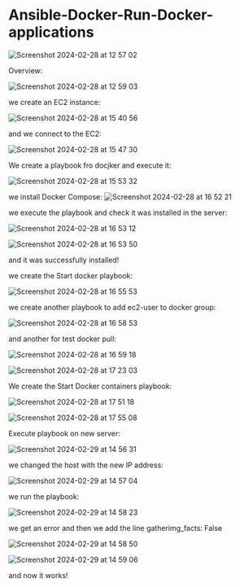 # Ansible-Docker-Run-Docker-applications

![Screenshot 2024-02-28 at 12 57 02](https://github.com/redjules/Ansible-Docker-Run-Docker-applications/assets/106017493/cf201cd0-c170-40a8-9b21-2ecae8e65c99)

Overview:

![Screenshot 2024-02-28 at 12 59 03](https://github.com/redjules/Ansible-Docker-Run-Docker-applications/assets/106017493/1e975b68-3d55-4ecc-82f6-c5cd5be58499)

we create an EC2 instance:

![Screenshot 2024-02-28 at 15 40 56](https://github.com/redjules/Ansible-Docker-Run-Docker-applications/assets/106017493/86284c41-fffd-461c-8258-4c71b5bf5c55)

and we connect to the EC2:

![Screenshot 2024-02-28 at 15 47 30](https://github.com/redjules/Ansible-Docker-Run-Docker-applications/assets/106017493/1163e9f8-5c1a-41c6-80ce-653c9334ec87)

We create a playbook fro docjker and execute it:

![Screenshot 2024-02-28 at 15 53 32](https://github.com/redjules/Ansible-Docker-Run-Docker-applications/assets/106017493/c2e23d16-0a42-480e-962e-78a4f4babd38)

we install Docker Compose:
![Screenshot 2024-02-28 at 16 52 21](https://github.com/redjules/Ansible-Docker-Run-Docker-applications/assets/106017493/492802d3-d784-475b-aef3-068e13f51cd5)

we execute the playbook and check it was installed in the server:

![Screenshot 2024-02-28 at 16 53 12](https://github.com/redjules/Ansible-Docker-Run-Docker-applications/assets/106017493/1d435e79-e01d-479e-8e58-d14d6c87c110)


![Screenshot 2024-02-28 at 16 53 50](https://github.com/redjules/Ansible-Docker-Run-Docker-applications/assets/106017493/91de2cde-0ffb-4589-8bd8-cd5ba80ef397)


and it was successfully installed!

we create the Start docker playbook:

![Screenshot 2024-02-28 at 16 55 53](https://github.com/redjules/Ansible-Docker-Run-Docker-applications/assets/106017493/10a63a56-3db4-4e25-a1c3-6a897bc3581a)

we create another playbook to add ec2-user to docker group:

![Screenshot 2024-02-28 at 16 58 53](https://github.com/redjules/Ansible-Docker-Run-Docker-applications/assets/106017493/9cc8f778-9c42-44c5-aa1f-ac19e7824d85)

and another for test docker pull:

![Screenshot 2024-02-28 at 16 59 18](https://github.com/redjules/Ansible-Docker-Run-Docker-applications/assets/106017493/3ddf7eaa-d627-4ca2-bf57-272973951275)


![Screenshot 2024-02-28 at 17 23 03](https://github.com/redjules/Ansible-Docker-Run-Docker-applications/assets/106017493/74eff3f6-4cbc-467b-b243-ab32651dcd6f)

We create the Start Docker containers playbook:

![Screenshot 2024-02-28 at 17 51 18](https://github.com/redjules/Ansible-Docker-Run-Docker-applications/assets/106017493/60a395d4-19e9-47b1-9a1e-86f3e966bb73)


![Screenshot 2024-02-28 at 17 55 08](https://github.com/redjules/Ansible-Docker-Run-Docker-applications/assets/106017493/5b044f7b-10bd-452a-97b8-d70ac5912053)

Execute playbook on new server:

![Screenshot 2024-02-29 at 14 56 31](https://github.com/redjules/Ansible-Docker-Run-Docker-applications/assets/106017493/2e677a1b-b24f-4441-a41a-d412a2b45c4c)

we changed the host with the new IP address:

![Screenshot 2024-02-29 at 14 57 04](https://github.com/redjules/Ansible-Docker-Run-Docker-applications/assets/106017493/06272601-3fe2-446a-872e-327cd6684022)

we run the playbook:

![Screenshot 2024-02-29 at 14 58 23](https://github.com/redjules/Ansible-Docker-Run-Docker-applications/assets/106017493/93161291-2493-41bb-86b6-0029b4733dde)

we get an error and then we add the line gatherimg_facts: False

![Screenshot 2024-02-29 at 14 58 50](https://github.com/redjules/Ansible-Docker-Run-Docker-applications/assets/106017493/8ecc3562-4b1f-4257-bfac-ed0f036c7144)

![Screenshot 2024-02-29 at 14 59 06](https://github.com/redjules/Ansible-Docker-Run-Docker-applications/assets/106017493/2f562e72-a9be-45f9-bed2-226617974b14)

and now it works!


